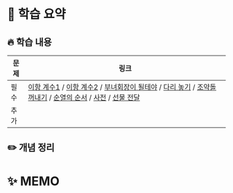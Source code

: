 #  📖 학습 요약

## 🔥 학습 내용
| **문제** | **링크**                                                                                                                                                                                                                                                                                                                                                                                                                                                                                                                 |
|--------|------------------------------------------------------------------------------------------------------------------------------------------------------------------------------------------------------------------------------------------------------------------------------------------------------------------------------------------------------------------------------------------------------------------------------------------------------------------------------------------------------------------------|
| 필수     | [이항 계수1](https://www.acmicpc.net/problem/11050) / [이항 계수2](https://www.acmicpc.net/problem/11051) / [부녀회장이 될테야](https://www.acmicpc.net/problem/2775) / [다리 놓기](https://www.acmicpc.net/problem/1010) / [조약돌 꺼내기](https://www.acmicpc.net/problem/13251) / [순열의 순서](https://www.acmicpc.net/problem/1722) / [사전](https://www.acmicpc.net/problem/1256) / [선물 전달](https://www.acmicpc.net/problem/1947)                                                                                                                 |
| 추가     | []()                                                                                                                                                                                                                                                                                                                                                                                                                                                                                                                   |
## ✏️ 개념 정리


# ✨ MEMO
